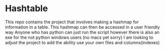 # Hashtable 
 This repo contains the project that involves making a hashmap for information in a table. This hashmap can then be accessed in a user friendly way
 Anyone who has python can just run the script however there is also an exe for the not python windows users (no macs yet sorry)
 I am looking to adjust the project to add the ability use your own files and columns(indexes)
